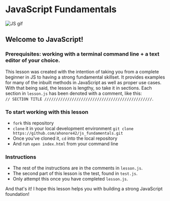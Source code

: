 # JavaScript Fundamentals
<div>
 <img src="https://hackernoon.com/hn-images/1*OF0xEMkWBv-69zvmNs6RDQ.gif" alt="JS gif" >
</div>

## Welcome to JavaScript! 
### Prerequisites: working with a terminal command line + a text editor of your choice.

This lesson was created with the intention of taking you from a complete beginner in JS to having a strong fundamental skillset. It provides examples for many of the inbuilt methods in JavaScript as well as proper use cases. With that being said, the lesson is lengthy, so take it in sections. Each section in `lesson.js` has been denoted with a comment, like this: <br /> `// SECTION TITLE ///////////////////////////////////////////////`.

### To start working with this lesson 
  * `fork` this repository
  * `clone` it in your local development environment `git clone https://github.com/ahonore42/js_fundamentals.git`
  * Once you've cloned it, `cd` into the local repository
  * And run `open index.html` from your command line
  
### Instructions
* The rest of the instructions are in the comments in `lesson.js`. 
* The second part of this lesson is the test, found in `test.js`. 
* Only attempt this once you have completed `lesson.js`.

And that's it! I hope this lesson helps you with building a strong JavaScript foundation!
